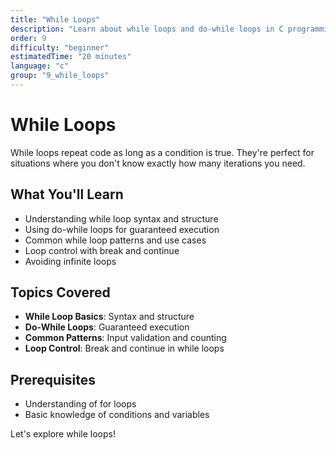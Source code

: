 ```yaml
---
title: "While Loops"
description: "Learn about while loops and do-while loops in C programming"
order: 9
difficulty: "beginner"
estimatedTime: "20 minutes"
language: "c"
group: "9_while_loops"
---
```


# While Loops

While loops repeat code as long as a condition is true. They're perfect for situations where you don't know exactly how many iterations you need.

## What You'll Learn

- Understanding while loop syntax and structure
- Using do-while loops for guaranteed execution
- Common while loop patterns and use cases
- Loop control with break and continue
- Avoiding infinite loops

## Topics Covered

- **While Loop Basics**: Syntax and structure
- **Do-While Loops**: Guaranteed execution
- **Common Patterns**: Input validation and counting
- **Loop Control**: Break and continue in while loops

## Prerequisites

- Understanding of for loops
- Basic knowledge of conditions and variables

Let's explore while loops!

